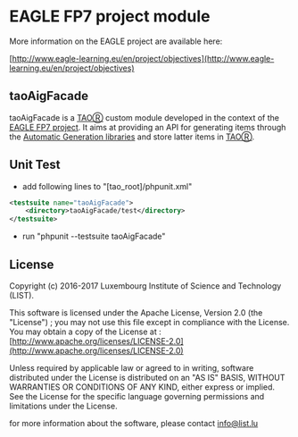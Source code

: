 # EAGLE FP7 project module
More information on the EAGLE project are available here:

[http://www.eagle-learning.eu/en/project/objectives](http://www.eagle-learning.eu/en/project/objectives)

## taoAigFacade
taoAigFacade is a [TAOⓇ](www.taotesting.com) custom module developed in the context of the [EAGLE FP7 project](http://www.eagle-learning.eu/en/project/objectives). It aims at providing an API for generating items through the [Automatic Generation libraries](https://github.com/LIST-LUXEMBOURG/eagle-aig) and store latter items in [TAOⓇ](www.taotesting.com).


## Unit Test
- add following lines to "[tao_root]/phpunit.xml"

```xml
<testsuite name="taoAigFacade">
    <directory>taoAigFacade/test</directory>
</testsuite>
```

- run "phpunit --testsuite taoAigFacade"

## License
  Copyright (c) 2016-2017  Luxembourg Institute of Science and Technology (LIST).
  
  This software is licensed under the Apache License, Version 2.0 (the "License") ; you
  may not use this file except in compliance with the License. You may obtain a copy of the License
  at : [http://www.apache.org/licenses/LICENSE-2.0](http://www.apache.org/licenses/LICENSE-2.0)
  
  Unless required by applicable law or agreed to in writing, software distributed under the License
  is distributed on an "AS IS" BASIS, WITHOUT WARRANTIES OR CONDITIONS OF ANY KIND, either express
  or implied. See the License for the specific language governing permissions and limitations under
  the License.
  
  for more information about the software, please contact [info@list.lu](mailto:info@list.lu)
 
